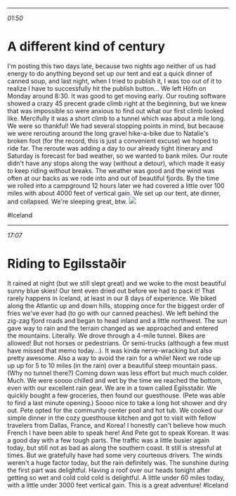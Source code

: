 ********
*01:50*

# A different kind of century
I'm posting this two days late, because two nights ago neither of us had energy to do anything beyond set up our tent and eat a quick dinner of canned soup, and last night, when I tried to publish it, I was too out of it to realize I have to successfully hit the publish button... We left Höfn on Monday around 8:30. It was good to get moving early. Our routing software showed a crazy 45 precent grade climb right at the beginning, but we knew that was impossible so were anxious to find out what our first climb looked like. Mercifully it was a short climb to a tunnel which was about a mile long. We were so thankful! We had several stopping points in mind, but because we were rerouting around the long gravel hike-a-bike due to Natalie's broken foot (for the record, this is just a convenient excuse) we hoped to ride far. The reroute was adding a day to our already tight itinerary and Saturday is forecast for bad weather, so we wanted to bank miles. Our route didn't have any stops along the way (without a detour), which made it easy to keep riding without breaks. The weather was good and the wind was often at our backs as we rode into and out of beautiful fjords. By the time we rolled into a campground 12 hours later we had covered a little over 100 miles with about 4000 feet of vertical gain. We set up our tent, ate dinner, and collapsed. We're sleeping great, btw. 
![](data/1719726b-f9dc-41cf-b7dc-34c2a7d79f9a.jpg)

#Iceland


********
*17:07*

# Riding to Egilsstaðir
It rained at night (but we still slept great) and we woke to the most beautiful sunny blue skies! Our tent even dried out before we had to pack it! That rarely happens in Iceland, at least in our 8 days of experience. We biked along the Atlantic up and down hills, stopping once for the biggest order of fries we've ever had (to go with our canned peaches). We left behind the zig-zag fjord roads and began to head inland and a little northwest. The sun gave way to rain and the terrain changed as we approached and entered the mountains. Literally. We drove through a 4-mile tunnel. Bikes are allowed! But not horses or pedestrians. Or semi-trucks (although a few must have missed that memo today...). It was kinda nerve-wracking but also pretty awesome. Also a way to avoid the rain for a while! Next we rode up up up for 5 to 10 miles (in the rain) over a beautiful steep mountain pass. (Why no tunnel there?) Coming down was less effort but much much colder. Much. We were soooo chilled and wet by the time we reached the bottom, even with our excellent rain gear. We are in a town called Egilsstaðir. We quickly bought a few groceries, then found our guesthouse. (Pete was able to find a last minute opening.) Soooo nice to take a long hot shower and dry out. Pete opted for the community center pool and hot tub. We cooked our simple dinner in the cozy guesthouse kitchen and got to visit with fellow travelers from Dallas, France, and Korea! I honestly can't believe how much French I have been able to speak here! And Pete got to speak Korean. It was a good day with a few tough parts. The traffic was a little busier again today, but still not as bad as along the southern coast. It still is stressful at times. But we gratefully have had some very courteous drivers. The winds weren't a huge factor today, but the rain definitely was. The sunshine during the first part was delightful. Having a roof over our heads tonight after getting so wet and cold cold cold is delightful. A little under 60 miles today, with a little under 3000 feet vertical gain. This is a great adventure!
#Iceland